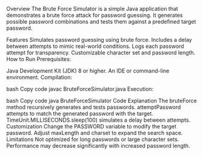 Overview
The Brute Force Simulator is a simple Java application that demonstrates a brute force attack for password guessing. It generates possible password combinations and tests them against a predefined target password.

Features
Simulates password guessing using brute force.
Includes a delay between attempts to mimic real-world conditions.
Logs each password attempt for transparency.
Customizable character set and password length.
How to Run
Prerequisites:

Java Development Kit (JDK) 8 or higher.
An IDE or command-line environment.
Compilation:

bash
Copy code
javac BruteForceSimulator.java
Execution:

bash
Copy code
java BruteForceSimulator
Code Explanation
The bruteForce method recursively generates and tests passwords.
attemptPassword attempts to match the generated password with the target.
TimeUnit.MILLISECONDS.sleep(100) simulates a delay between attempts.
Customization
Change the PASSWORD variable to modify the target password.
Adjust maxLength and charset to expand the search space.
Limitations
Not optimized for long passwords or large character sets.
Performance may decrease significantly with increased password length.
